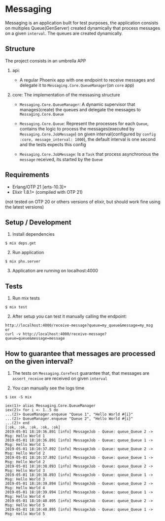 # Messaging

Messaging is an application built for test purposes, the application consists on multiples Queue(GenServer) created dynamically that process messages on a given `interval`.
The queues are created dynamically.

## Structure

The project consists in an umbrella APP

1. api: 
	* A regular Phoenix app with one endpoint to receive messages and delegate it to `Messaging.Core.QueueManager`(on `core` app)

2. core: The implementation of the messasing structure
 	 * `Messaging.Core.QueueManager`: A dynamic supervisor that manages(create) the queues and delegate the messages to `Messaging.Core.Queue`
	 
	 * `Messaging.Core.Queue`: Represent the processes for each `Queue`, contains the logic to process the messages(executed by `Messaging.Core.JobMessage`) on given interval(configured by `config :core, message_interval: 1000`), the default interval is one second and the tests expects this config
	 
	 * `Messaging.Core.JobMessage`: Is a `Task` that process asynchronous the `message` received, its started by the `Queue`

## Requirements

* Erlang/OTP 21 [erts-10.3]+
* Elixir 1.8.1+ (compiled with OTP 21)

(not tested on OTP 20 or others versions of elixir, but should work fine using the latest versions)

## Setup / Development

1. Install dependencies

```shell
$ mix deps.get
```

2. Run application

```shell
$ mix phx.server
```

3. Application are running on localhost:4000


## Tests

1. Run mix tests

```shell
$ mix test
```

2. After setup you can test it manually calling the endpoint:

```
http://localhost:4000/receive-message?queue=my_queue&message=my_msg
or
curl -v http://localhost:4000/receive-message?queue=queue&message=message
```

## How to guarantee that messages are processed on the given interval?

1. The tests on `Messaging.CoreTest` guarantee that, that messages are `assert_receive` are received on given `interval`

2. You can manually see the logs time


```
$ iex -S mix

iex(1)> alias Messaging.Core.QueueManager
iex(2)> for i <- 1..5 do                                                      
...(2)> QueueManager.enqueue "Queue 1", "Hello World #{i}"                    
...(2)> QueueManager.enqueue "Queue 2", "Hello World #{i}"
...(2)> end
[:ok, :ok, :ok, :ok, :ok]
2019-05-01 18:10:36.891 [info] MessageJob - Queue: queue_Queue 2 -> Msg: Hello World 1
2019-05-01 18:10:36.891 [info] MessageJob - Queue: queue_Queue 1 -> Msg: Hello World 1
2019-05-01 18:10:37.892 [info] MessageJob - Queue: queue_Queue 2 -> Msg: Hello World 2
2019-05-01 18:10:37.892 [info] MessageJob - Queue: queue_Queue 1 -> Msg: Hello World 2
2019-05-01 18:10:38.893 [info] MessageJob - Queue: queue_Queue 2 -> Msg: Hello World 3
2019-05-01 18:10:38.893 [info] MessageJob - Queue: queue_Queue 1 -> Msg: Hello World 3
2019-05-01 18:10:39.894 [info] MessageJob - Queue: queue_Queue 2 -> Msg: Hello World 4
2019-05-01 18:10:39.894 [info] MessageJob - Queue: queue_Queue 1 -> Msg: Hello World 4
2019-05-01 18:10:40.895 [info] MessageJob - Queue: queue_Queue 2 -> Msg: Hello World 5
2019-05-01 18:10:40.895 [info] MessageJob - Queue: queue_Queue 1 -> Msg: Hello World 5
```